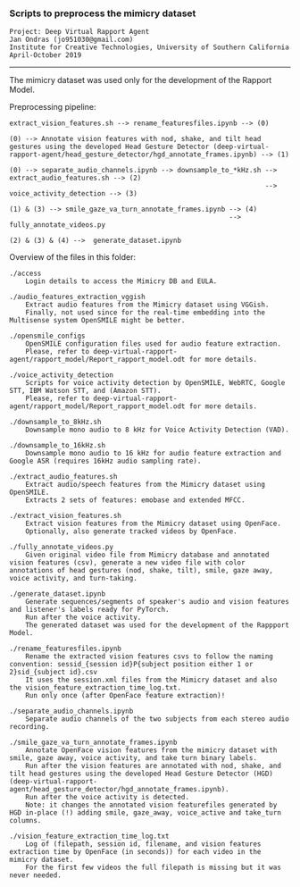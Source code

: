 ### Scripts to preprocess the mimicry dataset

	Project: Deep Virtual Rapport Agent
	Jan Ondras (jo951030@gmail.com)
	Institute for Creative Technologies, University of Southern California
	April-October 2019
------------


The mimicry dataset was used only for the development of the Rapport Model. 


Preprocessing pipeline: 

	extract_vision_features.sh --> rename_featuresfiles.ipynb --> (0)

	(0) --> Annotate vision features with nod, shake, and tilt head gestures using the developed Head Gesture Detector (deep-virtual-rapport-agent/head_gesture_detector/hgd_annotate_frames.ipynb) --> (1)

	(0) --> separate_audio_channels.ipynb --> downsample_to_*kHz.sh --> extract_audio_features.sh --> (2)
	                                                                --> voice_activity_detection --> (3)

	(1) & (3) --> smile_gaze_va_turn_annotate_frames.ipynb --> (4) 
	                                                       --> fully_annotate_videos.py

	(2) & (3) & (4) -->  generate_dataset.ipynb


Overview of the files in this folder:
	
	./access
		Login details to access the Mimicry DB and EULA. 

	./audio_features_extraction_vggish
		Extract audio features from the Mimicry dataset using VGGish. 
		Finally, not used since for the real-time embedding into the Multisense system OpenSMILE might be better. 

	./opensmile_configs
		OpenSMILE configuration files used for audio feature extraction. 
		Please, refer to deep-virtual-rapport-agent/rapport_model/Report_rapport_model.odt for more details. 

	./voice_activity_detection
		Scripts for voice activity detection by OpenSMILE, WebRTC, Google STT, IBM Watson STT, and (Amazon STT). 
		Please, refer to deep-virtual-rapport-agent/rapport_model/Report_rapport_model.odt for more details. 

	./downsample_to_8kHz.sh
		Downsample mono audio to 8 kHz for Voice Activity Detection (VAD). 

	./downsample_to_16kHz.sh
		Downsample mono audio to 16 kHz for audio feature extraction and Google ASR (requires 16kHz audio sampling rate). 

	./extract_audio_features.sh
		Extract audio/speech features from the Mimicry dataset using OpenSMILE. 
		Extracts 2 sets of features: emobase and extended MFCC.

	./extract_vision_features.sh
		Extract vision features from the Mimicry dataset using OpenFace. 
		Optionally, also generate tracked videos by OpenFace. 

	./fully_annotate_videos.py
		Given original video file from Mimicry database and annotated vision features (csv), generate a new video file with color annotations of head gestures (nod, shake, tilt), smile, gaze away, voice activity, and turn-taking. 

	./generate_dataset.ipynb
		Generate sequences/segments of speaker's audio and vision features and listener's labels ready for PyTorch. 
		Run after the voice activity. 
		The generated dataset was used for the development of the Rappport Model.

	./rename_featuresfiles.ipynb
		Rename the extracted vision features csvs to follow the naming convention: sessid_{session id}P{subject position either 1 or 2}sid_{subject id}.csv 
		It uses the session.xml files from the Mimicry dataset and also the vision_feature_extraction_time_log.txt.
		Run only once (after OpenFace feature extraction)! 

	./separate_audio_channels.ipynb
		Separate audio channels of the two subjects from each stereo audio recording. 

	./smile_gaze_va_turn_annotate_frames.ipynb
		Annotate OpenFace vision features from the mimicry dataset with smile, gaze away, voice activity, and take turn binary labels. 
		Run after the vision features are annotated with nod, shake, and tilt head gestures using the developed Head Gesture Detector (HGD) (deep-virtual-rapport-agent/head_gesture_detector/hgd_annotate_frames.ipynb). 
		Run after the voice activity is detected. 
		Note: it changes the annotated vision featurefiles generated by HGD in-place (!) adding smile, gaze_away, voice_active and take_turn columns. 

	./vision_feature_extraction_time_log.txt
		Log of (filepath, session id, filename, and vision features extraction time by OpenFace (in seconds)) for each video in the mimicry dataset. 
		For the first few videos the full filepath is missing but it was never needed. 
